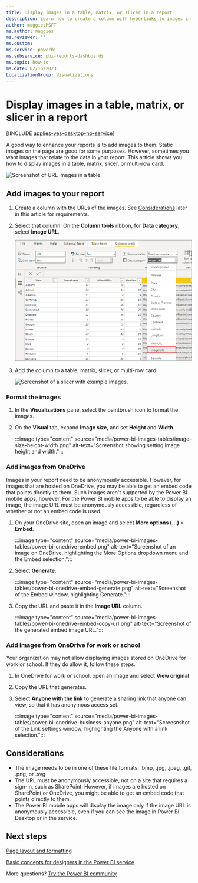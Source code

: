 ```yaml
---
title: Display images in a table, matrix, or slicer in a report
description: Learn how to create a column with hyperlinks to images in Power BI Desktop. Then, in either Power BI Desktop or the Power BI service, add those hyperlinks to a report table, matrix, slicer, or multi-row card to display the image.
author: maggiesMSFT
ms.author: maggies
ms.reviewer: ''
ms.custom:
ms.service: powerbi
ms.subservice: pbi-reports-dashboards
ms.topic: how-to
ms.date: 02/16/2023
LocalizationGroup: Visualizations
---
```

# Display images in a table, matrix, or slicer in a report

[!INCLUDE [applies-yes-desktop-no-service](../includes/applies-yes-desktop-no-service.md)]

A good way to enhance your reports is to add images to them. Static images on the page are good for some purposes. However, sometimes you want images that relate to the data in your report. This article shows you how to display images in a table, matrix, slicer, or multi-row card.

![Screenshot of URL images in a table.](media/power-bi-images-tables/power-bi-url-images-table.png)

## Add images to your report

1. Create a column with the URLs of the images. See [Considerations](#considerations) later in this article for requirements.

1. Select that column. On the **Column tools** ribbon, for **Data category**, select **Image URL**.

    ![Screenshot of the Data category menu, highlighting Image URL.](media/power-bi-images-tables/power-bi-set-url-image.png)

1. Add the column to a table, matrix, slicer, or multi-row card.

    ![Screenshot of a slicer with example images.](media/power-bi-images-tables/power-bi-url-images-slicer.png)

### Format the images

1. In the **Visualizations** pane, select the paintbrush icon to format the images. 
1. On the **Visual** tab, expand **Image size**, and set **Height** and **Width**.

    :::image type="content" source="media/power-bi-images-tables/image-size-height-width.png" alt-text="Screenshot showing setting image height and width.":::

### Add images from OneDrive

Images in your report need to be anonymously accessible. However, for images that are hosted on OneDrive, you may be able to get an embed code that points directly to them. Such images aren't supported by the Power BI mobile apps, however. For the Power BI mobile apps to be able to display an image, the image URL must be anonymously accessible, regardless of whether or not an embed code is used.

1. On your OneDrive site, open an image and select **More options (...)** > **Embed**.

    :::image type="content" source="media/power-bi-images-tables/power-bi-onedrive-embed.png" alt-text="Screenshot of an image on OneDrive, highlighting the More Options dropdown menu and the Embed selection.":::

1. Select **Generate**.

    :::image type="content" source="media/power-bi-images-tables/power-bi-onedrive-embed-generate.png" alt-text="Screenshot of the Embed window, highlighting Generate.":::

1. Copy the URL and paste it in the **Image URL** column.

    :::image type="content" source="media/power-bi-images-tables/power-bi-onedrive-embed-copy-url.png" alt-text="Screenshot of the generated embed image URL.":::

### Add images from OneDrive for work or school

Your organization may not allow displaying images stored on OneDrive for work or school. If they do allow it, follow these steps.

1. In OneDrive for work or school, open an image and select **View original**.
1. Copy the URL that generates.
1. Select **Anyone with the link** to generate a sharing link that anyone can view, so that it has anonymous access set.

    :::image type="content" source="media/power-bi-images-tables/power-bi-onedrive-business-anyone.png" alt-text="Screesnshot of the Link settings window, highlighting the Anyone with a link selection.":::

## Considerations

- The image needs to be in one of these file formats: .bmp, .jpg, .jpeg, .gif, .png, or .svg
- The URL must be anonymously accessible, not on a site that requires a sign-in, such as SharePoint. However, if images are hosted on SharePoint or OneDrive, you might be able to get an embed code that points directly to them.
- The Power BI mobile apps will display the image only if the image URL is anonymously accessible, even if you can see the image in Power BI Desktop or in the service.

## Next steps

[Page layout and formatting](/training/modules/visuals-in-power-bi/12-formatting)

[Basic concepts for designers in the Power BI service](../fundamentals/service-basic-concepts.md)

More questions? [Try the Power BI community](https://community.powerbi.com/)
